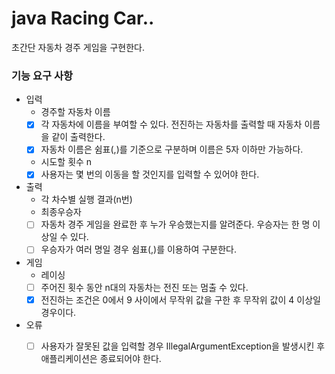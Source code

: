 # java Racing Car..
초간단 자동차 경주 게임을 구현한다.

### 기능 요구 사항
- 입력
  - 경주할 자동차 이름
  - [x] 각 자동차에 이름을 부여할 수 있다. 전진하는 자동차를 출력할 때 자동차 이름을 같이 출력한다.
  - [x] 자동차 이름은 쉼표(,)를 기준으로 구분하며 이름은 5자 이하만 가능하다.
  - 시도할 횟수 n
  - [x] 사용자는 몇 번의 이동을 할 것인지를 입력할 수 있어야 한다.
- 출력
  - 각 차수별 실행 결과(n번)
  - 최종우승자
  - [ ] 자동차 경주 게임을 완료한 후 누가 우승했는지를 알려준다. 우승자는 한 명 이상일 수 있다.
  - [ ] 우승자가 여러 명일 경우 쉼표(,)를 이용하여 구분한다.
- 게임
  - 레이싱
  - [ ] 주어진 횟수 동안 n대의 자동차는 전진 또는 멈출 수 있다.
  - [x] 전진하는 조건은 0에서 9 사이에서 무작위 값을 구한 후 무작위 값이 4 이상일 경우이다.
- 오류
  - [ ] 사용자가 잘못된 값을 입력할 경우 IllegalArgumentException을 발생시킨 후 애플리케이션은 종료되어야 한다.


